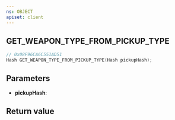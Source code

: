 ```yaml
---
ns: OBJECT
apiset: client
---
```

## GET_WEAPON_TYPE_FROM_PICKUP_TYPE

```c
// 0x08F96CA6C551AD51
Hash GET_WEAPON_TYPE_FROM_PICKUP_TYPE(Hash pickupHash);
```


## Parameters
* **pickupHash**:

## Return value

